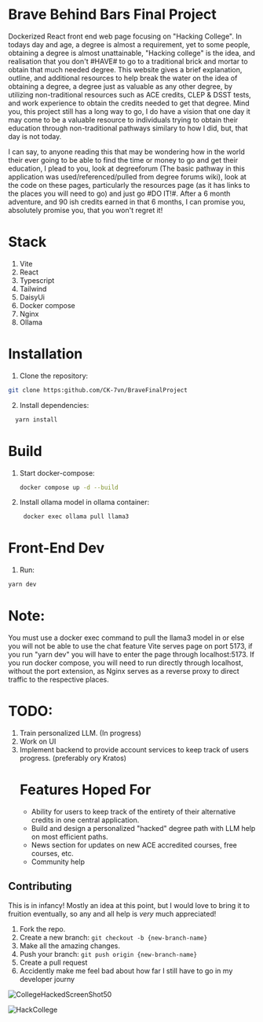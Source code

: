 # Brave Behind Bars Final Project #
Dockerized React front end web page focusing on "Hacking College".
In todays day and age, a degree is almost a requirement, yet to some people, obtaining a degree is almost unattainable, "Hacking college" is the idea, and realisation that you don't #HAVE# to go to a traditional
brick and mortar to obtain that much needed degree. This website gives a brief explanation, outline, and additional resources to help break the water on the idea of obtaining a degree, a degree just as valuable as any other degree, by utilizing non-traditional resources such as ACE credits, CLEP & DSST tests, and work experience to obtain the credits needed to get that degree. Mind you, this project still has a long way to go, I do have a vision that one day it may come to be a valuable resource to individuals trying to obtain their education through non-traditional pathways similary to how I did, but, that day is not today. 

I can say, to anyone reading this that may be wondering how in the world their ever going to be able to find the time or money to go and get their education, I plead to you, look at degreeforum (The basic pathway in this application was used/referenced/pulled from degree forums wiki), look at the code on these pages, particularly the resources page (as it has links to the places you will need to go) and just go #DO IT!#. After a 6 month adventure, and 90 ish credits earned in that 6 months, I can promise you, absolutely promise you, that you won't regret it!

# Stack # 
1. Vite
2. React
3. Typescript
4. Tailwind
5. DaisyUi
6. Docker compose
7. Nginx
8. Ollama

# Installation #   
1. Clone the repository:
``` bash
git clone https:github.com/CK-7vn/BraveFinalProject
```
2. Install dependencies:
``` bash
  yarn install
```
# Build #
1. Start docker-compose:
   ``` bash
   docker compose up -d --build
   ```
2. Install ollama model in ollama container:
   ```bash
    docker exec ollama pull llama3
    ```
# Front-End Dev #
1. Run:
``` bash
yarn dev
 ```
# Note: 
You must use a docker exec command to pull the llama3 model in or else you will not be able to use the chat feature 
Vite serves page on port 5173, if you run "yarn dev" you will have to enter the page through localhost:5173.
If you run docker compose, you will need to run directly through localhost, without the port extension, as Nginx serves as a reverse proxy to
direct traffic to the respective places.


# TODO: #
1. Train personalized LLM. (In progress)
2. Work on UI
3. Implement backend to provide account services to keep track of users progress. (preferably ory Kratos)
   # Features Hoped For #
   - Ability for users to keep track of the entirety of their alternative credits in one central application.
   - Build and design a personalized "hacked" degree path with LLM help on most efficient paths.
   - News section for updates on new ACE accredited courses, free courses, etc.
   - Community help

## Contributing ##
This is in infancy! Mostly an idea at this point, but I would love to bring it to fruition eventually, so any and all help is *very* much appreciated! 
1. Fork the repo.
2. Create a new branch: `git checkout -b {new-branch-name}`
3. Make all the amazing changes.
4. Push your branch: `git push origin {new-branch-name}`
5. Create a pull request
6. Accidently make me feel bad about how far I still have to go in my developer journy

![CollegeHackedScreenShot50](https://github.com/user-attachments/assets/90863d33-2b37-4632-a8f9-4d092e26663b)


![HackCollege](https://github.com/user-attachments/assets/18576ea7-aef8-43da-a27a-56620347a8ca)
